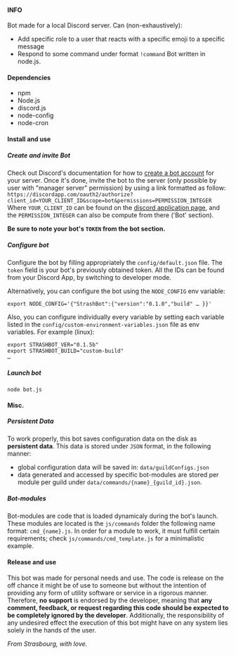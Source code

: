 #### INFO

Bot made for a local Discord server.
Can (non-exhaustively):
* Add specific role to a user that reacts with a specific emoji to a specific message
* Respond to some command under format `!command`
Bot written in node.js.



#### Dependencies

* npm
* Node.js
* discord.js
* node-config
* node-cron



#### Install and use

##### Create and invite Bot

Check out Discord's documentation for how to [create a bot account](https://discordpy.readthedocs.io/en/rewrite/discord.html) for your server.
Once it's done, invite the bot to the server (only possible by user with "manager server" permission) by using a link formatted as follow:
`https://discordapp.com/oauth2/authorize?client_id=YOUR_CLIENT_ID&scope=bot&permissions=PERMISSION_INTEGER`
Where `YOUR_CLIENT_ID` can be found on the [discord application page](https://discordapp.com/developers/applications), and the `PERMISSION_INTEGER` can also be compute from there ('Bot' section).

**Be sure to note your bot's `TOKEN` from the bot section.**


##### Configure bot

Configure the bot by filling appropriately the `config/default.json` file.
The `token` field is your bot's previously obtained token.
All the IDs can be found from your Discord App, by switching to developer mode.

Alternatively, you can configure the bot using the `NODE_CONFIG` env variable:

`export NODE_CONFIG='{"StrashBot":{"version":"0.1.0","build" … }}'`

Also, you can configure individually every variable by setting each variable listed in the `config/custom-environment-variables.json` file as env variables.
For example (linux):
```
export STRASHBOT_VER="0.1.5b"
export STRASHBOT_BUILD="custom-build"
…
```


##### Launch bot

`node bot.js`


#### Misc.

##### Persistent Data

To work properly, this bot saves configuration data on the disk as **persistent data**.
This data is stored under `JSON` format, in the following manner:
* global configuration data will be saved in: `data/guildConfigs.json`
* data generated and accessed by specific bot-modules are stored per module per guild under `data/commands/{name}_{guild_id}.json`.

##### Bot-modules

Bot-modules are code that is loaded dynamicaly during the bot's launch.
These modules are located is the `js/commands` folder the following name format: `cmd_{name}.js`.
In order for a module to work, it must fulfill certain requirements; check `js/commands/cmd_template.js` for a
minimalistic example.



#### Release and use

This bot was made for personal needs and use. The code is release on the
off chance it might be of use to someone but without the intention of providing
any form of utility software or service in a rigorous manner.
Therefore, **no support** is endorsed by the developer, meaning that **any
comment, feedback, or request regarding this code should be expected to be completely
ignored by the developer**.
Additionally, the responsibility of any undesired effect the execution of this
bot might have on any system lies solely in the hands of the user.


*From Strasbourg,
with love.*

